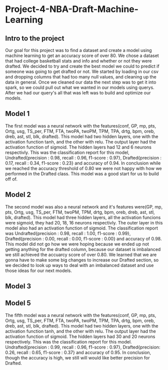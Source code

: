 # Project-4-NBA-Draft-Machine-Learning
## Intro to the project
Our goal for this project was to find a dataset and create a model using machine learning to get an accuracy score of over 80. We chose a dataset that had college basketball stats and info and whether or not they were drafted. We decided to try and create the best model we could to predict if someone was going to get drafted or not. We started by loading in our csv and dropping columns that had too many null values, and cleaning up the data in general. Once we cleaned our data the next step was to get it into spark, so we could pull out what we wanted in our models using querys. After we had our query's all that was left was to build and optimize our models.
## Model 1
The first model was a neural network with the features(conf, GP, mp, pts, Ortg, usg, TS_per, FTM, FTA, twoPA, twoPM, TPM, TPA, drtg, bpm, oreb, dreb, ast, stl, blk, drafted). This model had two hidden layers, one with the activation function tanh, and the other with relu. The output layer had the activation function of sigmoid. The hidden layers had 12 and 6 neurons respectivly. This was the classification report for this model, Undrafted{precision : 0.98, recall : 0.96, f1-score : 0.97}, Drafted{precision : 0.17, recall : 0.34, f1-score : 0.23} and accuracy of 0.94. In conclusion while we reached the accuracy threshold of 0.80 we were not happy with how we performed in the Drafted class. This model was a good start for us to build off of.          
## Model 2
The second model was also a neural network and it's features were(GP, mp, pts, Ortg, usg, TS_per, FTM, twoPM, TPM, drtg, bpm, oreb, dreb, ast, stl, blk, drafted). This model had three hidden layers, all the activation funcions were sigmoid, they had 20, 18, 16 neurons respectivly. The outer layer in this model also had an activation function of sigmoid. The classification report was Undrafted{precision : 0.98, recall : 1.00, f1-score : 0.99}, Drafted{precision : 0.00, recall : 0.00, f1-score : 0.00} and accuracy of 0.98. This model did not go how we were hoping because we ended up not getting anything for the drafted column, because our dataset is imbalanced we still achieved the accuarcy score of over 0.80. We learned that we are gonna have to make some big changes to increase our Drafted section, so we decided to look up ways to deal with an imbalanced dataset and use those ideas for our next models.
## Model 3

## Model 5
The fifth model was a neural network with the features(conf, GP, mp, pts, Ortg, usg, TS_per, FTM, FTA, twoPA, twoPM, TPM, TPA, drtg, bpm, oreb, dreb, ast, stl, blk, drafted). This model had two hidden layers, one with the activation function tanh, and the other with relu. The output layer had the activation function of sigmoid. The hidden layers had 30 and 20 neurons respectively. This was the classification report for this model.
Undrafted{precision : 0.99, recall : 0.96, f1-score : 0.97}, Drafted{precision: 0.26, recall : 0.65, f1-score : 0.37} and accuracy of 0.95. In conclusion, though the accuracy is high, we still will would like better precision for Drafted.
